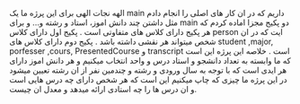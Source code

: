 الهه نجات الهی 
برای این پرژه ما یک main داریم که در ان کار های اصلی را انجام دادم مثل داشتن چند دانش اموز،
استاد و رشته و...
و برای main دو پکیج مجزا اماده کردم که هر پکیج دارای کلاس های متفاوتی است .
پکیج اول دارای کلاس person ایت که در ان شخص میتواند هر نقشی داشته باشد .
پکیج دوم دارای کلاس های student ,major, porfesser ,cours, PresentedCourse
و transcript است .
خلاصه این پرژه این است که ما وابسته به تعداد دانشجو و استاد 
درس و واحد انتخاب میکنیم و هر دانش اموز دارای هر ایدی است 
که با توجه به سال ورودی و رشته و چندمین نفر از ان رشته تعیین میشود 
در این پرژه ما چیزی که چاپ میکنیم این است که هر شخص دارای چه درس هایی است 
و ان درس ها را چه استادی ارائه میدهد و معدل ان چیست.
